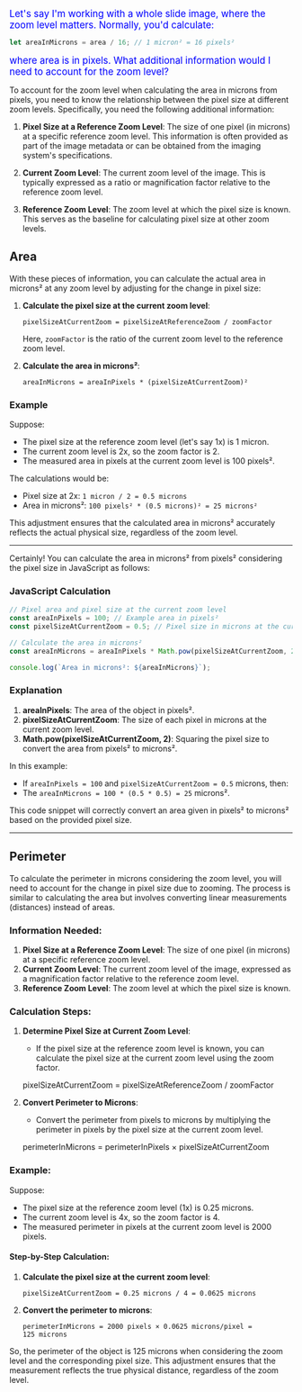 <span style="color:blue;font-size:larger;">Let's say I'm working with a whole slide image, where the zoom level matters.  Normally, you'd calculate:</span>

```js
let areaInMicrons = area / 16; // 1 micron² = 16 pixels² 
```

<span style="color:blue;font-size:larger;">where area is in pixels.  What additional information would I need to account for the zoom level?</span>

To account for the zoom level when calculating the area in microns from pixels, you need to know the relationship between the pixel size at different zoom levels. Specifically, you need the following additional information:

1. **Pixel Size at a Reference Zoom Level**: The size of one pixel (in microns) at a specific reference zoom level. This information is often provided as part of the image metadata or can be obtained from the imaging system's specifications.

2. **Current Zoom Level**: The current zoom level of the image. This is typically expressed as a ratio or magnification factor relative to the reference zoom level.

3. **Reference Zoom Level**: The zoom level at which the pixel size is known. This serves as the baseline for calculating pixel size at other zoom levels.

## Area
With these pieces of information, you can calculate the actual area in microns² at any zoom level by adjusting for the change in pixel size:

1. **Calculate the pixel size at the current zoom level**:

   ```
   pixelSizeAtCurrentZoom = pixelSizeAtReferenceZoom / zoomFactor
   ```
   Here, `zoomFactor` is the ratio of the current zoom level to the reference zoom level.

2. **Calculate the area in microns²**:

   ```
   areaInMicrons = areaInPixels * (pixelSizeAtCurrentZoom)²
   ```

### Example

Suppose:

- The pixel size at the reference zoom level (let's say 1x) is 1 micron.
- The current zoom level is 2x, so the zoom factor is 2.
- The measured area in pixels at the current zoom level is 100 pixels².

The calculations would be:

- Pixel size at 2x: `1 micron / 2 = 0.5 microns`
- Area in microns²: `100 pixels² * (0.5 microns)² = 25 microns²`

This adjustment ensures that the calculated area in microns² accurately reflects the actual physical size, regardless of the zoom level.

<hr>

Certainly! You can calculate the area in microns² from pixels² considering the pixel size in JavaScript as follows:

### JavaScript Calculation

```javascript
// Pixel area and pixel size at the current zoom level
const areaInPixels = 100; // Example area in pixels²
const pixelSizeAtCurrentZoom = 0.5; // Pixel size in microns at the current zoom level

// Calculate the area in microns²
const areaInMicrons = areaInPixels * Math.pow(pixelSizeAtCurrentZoom, 2);

console.log(`Area in microns²: ${areaInMicrons}`);
```

### Explanation
1. **areaInPixels**: The area of the object in pixels².
2. **pixelSizeAtCurrentZoom**: The size of each pixel in microns at the current zoom level.
3. **Math.pow(pixelSizeAtCurrentZoom, 2)**: Squaring the pixel size to convert the area from pixels² to microns².

In this example:

- If `areaInPixels = 100` and `pixelSizeAtCurrentZoom = 0.5` microns, then:
- The `areaInMicrons = 100 * (0.5 * 0.5) = 25` microns².

This code snippet will correctly convert an area given in pixels² to microns² based on the provided pixel size.

<hr>

## Perimeter

To calculate the perimeter in microns considering the zoom level, you will need to account for the change in pixel size due to zooming. The process is similar to calculating the area but involves converting linear measurements (distances) instead of areas.

### Information Needed:
1. **Pixel Size at a Reference Zoom Level**: The size of one pixel (in microns) at a specific reference zoom level.
2. **Current Zoom Level**: The current zoom level of the image, expressed as a magnification factor relative to the reference zoom level.
3. **Reference Zoom Level**: The zoom level at which the pixel size is known.

### Calculation Steps:

1. **Determine Pixel Size at Current Zoom Level**:
   - If the pixel size at the reference zoom level is known, you can calculate the pixel size at the current zoom level using the zoom factor.

   pixelSizeAtCurrentZoom = pixelSizeAtReferenceZoom / zoomFactor

2. **Convert Perimeter to Microns**:
   - Convert the perimeter from pixels to microns by multiplying the perimeter in pixels by the pixel size at the current zoom level.

   perimeterInMicrons = perimeterInPixels × pixelSizeAtCurrentZoom

### Example:

Suppose:

- The pixel size at the reference zoom level (1x) is 0.25 microns.
- The current zoom level is 4x, so the zoom factor is 4.
- The measured perimeter in pixels at the current zoom level is 2000 pixels.

#### Step-by-Step Calculation:

1. **Calculate the pixel size at the current zoom level**:

   `pixelSizeAtCurrentZoom = 0.25 microns / 4 = 0.0625 microns`

2. **Convert the perimeter to microns**:

   `perimeterInMicrons = 2000 pixels × 0.0625 microns/pixel = 125 microns`

So, the perimeter of the object is 125 microns when considering the zoom level and the corresponding pixel size. This adjustment ensures that the measurement reflects the true physical distance, regardless of the zoom level.

<br>
